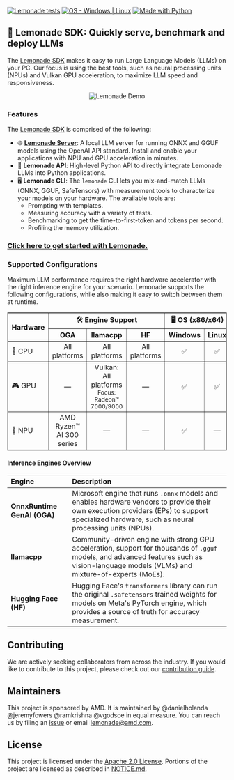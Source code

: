 [![Lemonade tests](https://github.com/lemonade-sdk/lemonade/actions/workflows/test_lemonade.yml/badge.svg)](https://github.com/lemonade-sdk/lemonade/tree/main/test "Check out our tests")
[![OS - Windows | Linux](https://img.shields.io/badge/OS-windows%20%7C%20linux-blue)](docs/README.md#installation "Check out our instructions")
[![Made with Python](https://img.shields.io/badge/Python-3.8,3.10-blue?logo=python&logoColor=white)](docs/README.md#installation "Check out our instructions")

## 🍋 Lemonade SDK: Quickly serve, benchmark and deploy LLMs

The [Lemonade SDK](./docs/README.md) makes it easy to run Large Language Models (LLMs) on your PC. Our focus is using the best tools, such as neural processing units (NPUs) and Vulkan GPU acceleration, to maximize LLM speed and responsiveness.

<div align="center">
  <img src="https://download.amd.com/images/lemonade_640x480_1.gif" alt="Lemonade Demo" title="Lemonade in Action">
</div>

### Features

The [Lemonade SDK](./docs/README.md) is comprised of the following:

- 🌐 **[Lemonade Server](https://lemonade-server.ai/docs)**: A local LLM server for running ONNX and GGUF models using the OpenAI API standard. Install and enable your applications with NPU and GPU acceleration in minutes.
- 🐍 **Lemonade API**: High-level Python API to directly integrate Lemonade LLMs into Python applications.
- 🖥️ **Lemonade CLI**: The `lemonade` CLI lets you mix-and-match LLMs (ONNX, GGUF, SafeTensors) with measurement tools to characterize your models on your hardware. The available tools are:
  - Prompting with templates.
  - Measuring accuracy with a variety of tests.
  - Benchmarking to get the time-to-first-token and tokens per second.
  - Profiling the memory utilization.

### [Click here to get started with Lemonade.](./docs/README.md)

### Supported Configurations

Maximum LLM performance requires the right hardware accelerator with the right inference engine for your scenario. Lemonade supports the following configurations, while also making it easy to switch between them at runtime.

<table border="1" cellpadding="6" cellspacing="0">
  <thead>
    <tr>
      <th rowspan="2">Hardware</th>
      <th colspan="3" align="center">🛠️ Engine Support</th>
      <th colspan="2" align="center">🖥️ OS (x86/x64)</th>
    </tr>
    <tr>
      <th align="center">OGA</th>
      <th align="center">llamacpp</th>
      <th align="center">HF</th>
      <th align="center">Windows</th>
      <th align="center">Linux</th>
    </tr>
  </thead>
  <tbody>
    <tr>
      <td>🧠 CPU</td>
      <td align="center">All platforms</td>
      <td align="center">All platforms</td>
      <td align="center">All platforms</td>
      <td align="center">✅</td>
      <td align="center">✅</td>
    </tr>
    <tr>
      <td>🎮 GPU</td>
      <td align="center">—</td>
      <td align="center">Vulkan: All platforms<br><small>Focus: Radeon™ 7000/9000</small></td>
      <td align="center">—</td>
      <td align="center">✅</td>
      <td align="center">✅</td>
    </tr>
    <tr>
      <td>🤖 NPU</td>
      <td align="center">AMD Ryzen™ AI 300 series</td>
      <td align="center">—</td>
      <td align="center">—</td>
      <td align="center">✅</td>
      <td align="center">—</td>
    </tr>
  </tbody>
</table>



#### Inference Engines Overview
| Engine | Description |
| :--- | :--- |
| **OnnxRuntime GenAI (OGA)** | Microsoft engine that runs `.onnx` models and enables hardware vendors to provide their own execution providers (EPs) to support specialized hardware, such as neural processing units (NPUs). |
| **llamacpp** | Community-driven engine with strong GPU acceleration, support for thousands of `.gguf` models, and advanced features such as vision-language models (VLMs) and mixture-of-experts (MoEs). |
| **Hugging Face (HF)** | Hugging Face's `transformers` library can run the original `.safetensors` trained weights for models on Meta's PyTorch engine, which provides a source of truth for accuracy measurement. |

## Contributing

We are actively seeking collaborators from across the industry. If you would like to contribute to this project, please check out our [contribution guide](./docs/contribute.md).

## Maintainers

This project is sponsored by AMD. It is maintained by @danielholanda @jeremyfowers @ramkrishna @vgodsoe in equal measure. You can reach us by filing an [issue](https://github.com/lemonade-sdk/lemonade/issues) or email [lemonade@amd.com](mailto:lemonade@amd.com).

## License

This project is licensed under the [Apache 2.0 License](https://github.com/lemonade-sdk/lemonade/blob/main/LICENSE). Portions of the project are licensed as described in [NOTICE.md](./NOTICE.md).

<!--This file was originally licensed under Apache 2.0. It has been modified.
Modifications Copyright (c) 2025 AMD-->

